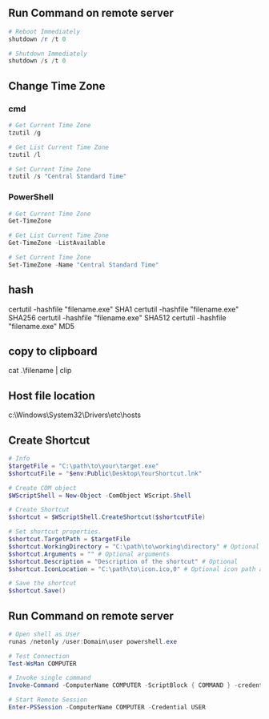 
## Run Command on remote server
```powershell
# Reboot Immediately 
shutdown /r /t 0

# Shutdown Immediately
shutdown /s /t 0
```

## Change Time Zone

### cmd
```powershell
# Get Current Time Zone 
tzutil /g

# Get List Current Time Zone 
tzutil /l

# Set Current Time Zone 
tzutil /s "Central Standard Time"
```

### PowerShell
```powershell
# Get Current Time Zone 
Get-TimeZone

# Get List Current Time Zone 
Get-TimeZone -ListAvailable

# Set Current Time Zone 
Set-TimeZone -Name "Central Standard Time"
```

## hash
certutil -hashfile "filename.exe" SHA1
certutil -hashfile "filename.exe" SHA256
certutil -hashfile "filename.exe" SHA512
certutil -hashfile "filename.exe" MD5

## copy to clipboard
cat .\filename | clip

## Host file location
c:\Windows\System32\Drivers\etc\hosts

## Create Shortcut
```powershell
# Info
$targetFile = "C:\path\to\your\target.exe"
$shortcutFile = "$env:Public\Desktop\YourShortcut.lnk"

# Create COM object
$WScriptShell = New-Object -ComObject WScript.Shell

# Create Shortcut
$shortcut = $WScriptShell.CreateShortcut($shortcutFile)

# Set shortcut properties.
$shortcut.TargetPath = $targetFile
$shortcut.WorkingDirectory = "C:\path\to\working\directory" # Optional
$shortcut.Arguments = "" # Optional arguments
$shortcut.Description = "Description of the shortcut" # Optional
$shortcut.IconLocation = "C:\path\to\icon.ico,0" # Optional icon path and index

# Save the shortcut
$shortcut.Save()
```

## Run Command on remote server
```powershell
# Open shell as User
runas /netonly /user:Domain\user powershell.exe

# Test Connection 
Test-WsMan COMPUTER

# Invoke single command
Invoke-Command -ComputerName COMPUTER -ScriptBlock { COMMAND } -credential USERNAME

# Start Remote Session
Enter-PSSession -ComputerName COMPUTER -Credential USER
```
